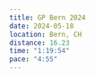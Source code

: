 ```yaml
---
title: GP Bern 2024
date: 2024-05-18
location: Bern, CH
distance: 16.23
time: "1:19:54"
pace: "4:55"
---
```

